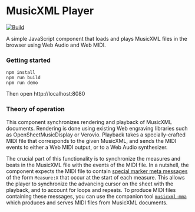# MusicXML Player

[![Build](https://github.com/infojunkie/musicxml-player/actions/workflows/continuous-integrations.yaml/badge.svg?branch=main)](https://github.com/infojunkie/musicxml-player/actions/workflows/continuous-integrations.yaml)

A simple JavaScript component that loads and plays MusicXML files in the browser using Web Audio and Web MIDI.

### Getting started
```
npm install
npm run build
npm run demo
```
Then open http://localhost:8080

### Theory of operation
This component synchronizes rendering and playback of MusicXML documents. Rendering is done using existing Web engraving libraries such as OpenSheetMusicDisplay or Verovio. Playback takes a specially-crafted MIDI file that corresponds to the given MusicXML, and sends the MIDI events to either a Web MIDI output, or to a Web Audio synthesizer.

The crucial part of this functionality is to synchronize the measures and beats in the MusicXML file with the events of the MIDI file. In a nutshell, the component expects the MIDI file to contain [special marker meta messages](https://www.recordingblogs.com/wiki/midi-marker-meta-message) of the form `Measure:X` that occur at the start of each measure. This allows the player to synchronize the advancing cursor on the sheet with the playback, and to account for loops and repeats. To produce MIDI files containing these messages, you can use the companion tool [`musicxml-mma`](https://github.com/infojunkie/musicxml-mma) which produces and serves MIDI files from MusicXML documents.
